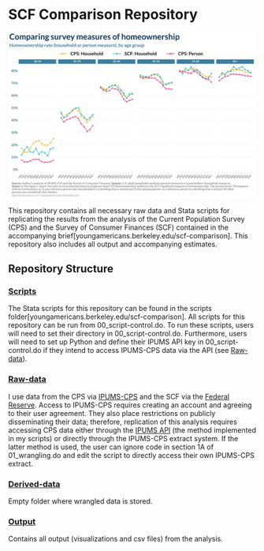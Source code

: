 # SCF Comparison Repository
![](https://github.com/jamesohawkins/SCF-Comparison/blob/main/Output/own_surveyXage.png)

This repository contains all necessary raw data and Stata scripts for replicating the results from the analysis of the Current Population Survey (CPS) and the Survey of Consumer Finances (SCF) contained in the accompanying brief[youngamericans.berkeley.edu/scf-comparison]. This repository also includes all output and accompanying estimates.

## Repository Structure

### [Scripts](https://github.com/jamesohawkins/SCF-Comparison/tree/main/Scripts)
The Stata scripts for this repository can be found in the scripts folder[youngamericans.berkeley.edu/scf-comparison]. All scripts for this repository can be run from 00_script-control.do. To run these scripts, users will need to set their directory in 00_script-control.do. Furthermore, users will need to set up Python and define their IPUMS API key in 00_script-control.do if they intend to access IPUMS-CPS data via the API (see [Raw-data](#raw-data)).

### [Raw-data](https://github.com/jamesohawkins/SCF-Comparison/tree/main/Raw-Data)
I use data from the CPS via [IPUMS-CPS](https://cps.ipums.org/cps/) and the SCF via the [Federal Reserve](https://www.federalreserve.gov/econres/scfindex.htm). Access to IPUMS-CPS requires creating an account and agreeing to their user agreement. They also place restrictions on publicly disseminating their data; therefore, replication of this analysis requires accessing CPS data either through the [IPUMS API](https://developer.ipums.org/docs/v2/apiprogram/) (the method implemented in my scripts) or directly through the IPUMS-CPS extract system. If the latter method is used, the user can ignore code in section 1A of 01_wrangling.do and edit the script to directly access their own IPUMS-CPS extract.

### [Derived-data](https://github.com/jamesohawkins/SCF-Comparison/tree/main/Derived-Data)
Empty folder where wrangled data is stored.

### [Output](https://github.com/jamesohawkins/SCF-Comparison/tree/main/Output)
Contains all output (visualizations and csv files) from the analysis.
